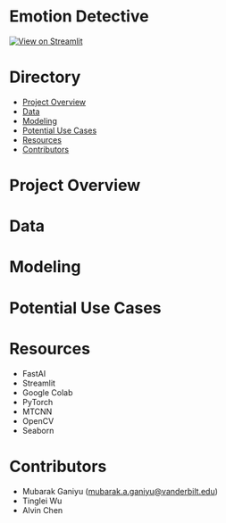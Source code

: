 # Emotion Detective
[![View on Streamlit](https://img.shields.io/badge/Streamlit-View%20on%20Streamlit%20app-ff69b4?logo=streamlit)](https://emotion-detective.streamlit.app/)

# Directory
- [Project Overview](#project-overview)
- [Data](#data)
- [Modeling](#modeling)
- [Potential Use Cases](#potential-use-cases)
- [Resources](#resources)
- [Contributors](#contributors)

# Project Overview

# Data

# Modeling

# Potential Use Cases

# Resources
- FastAI
- Streamlit
- Google Colab
- PyTorch
- MTCNN
- OpenCV
- Seaborn
# Contributors
- Mubarak Ganiyu (mubarak.a.ganiyu@vanderbilt.edu)
- Tinglei Wu
- Alvin Chen
